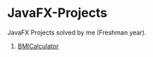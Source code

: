 # JavaFX-Projects

JavaFX Projects solved by me (Freshman year).

1. [BMICalculator](https://github.com/AnisPartovov/JavaFX-Projects/tree/main/BMICalculator/BMICalculator)
